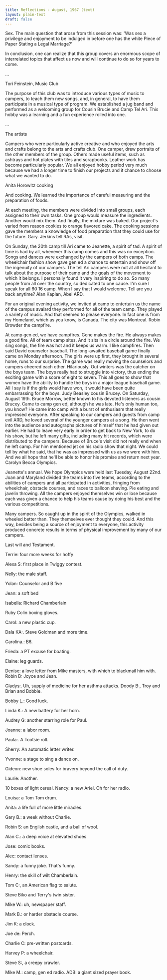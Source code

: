 ```yaml
---
title: Reflections - August, 1967 (text)
layout: plain-text
draft: false
---
```


Sex. The main question that arose from this session was: 'Was sex a privilege and enjoyment to be indulged in before one has the white Piece of Paper Stating a Legal Marriage?'

In conclusion, one can realize that this group covers an enormous scope of interrelated topics that affect us now and will continue to do so for years to come.

...

Tori Feinstein, Music Club

The purpose of this club was to introduce various types of music to campers, to teach them new songs, and, in general, to have them participate in a musical type of program. We established a jug band and performed as a welcoming group for Cousin Brucie and Camp Tel Ari. This hobby was a learning and a fun experience rolled into one.

...

The artists

Campers who were particularly active creative and who enjoyed the arts and crafts belong to the arts and crafts club. One camper, drew portraits of the other members of the group. Others made useful items, such as ashtrays and hot plates with tiles and scrapbooks. Leather work has become particularly popular. We all enjoyed hobby period very much because we had a longer time to finish our projects and it chance to choose what we wanted to do.

Anita Horowitz cooking

And cooking. We learned the importance of careful measuring and the preparation of foods.

At each meeting, the members were divided into small groups, each assigned to their own tasks. One group would measure the ingredients. Another would mix them. And finally, the mixture was baked. Our project's varied from reason cookies to orange flavored cake. The cooking sessions gave the members a knowledge of food preparation that they could use for the future. Gary. Jerkins tell RAs, visit.

On Sunday, the 20th camp till Ari came to Jeanette, a spirit of tad. A spirit of time is had by all, whenever this camp comes and this was no exception. Songs and dances were exchanged by the campers of both camps. The wheelchair fashion show gave gen ed a chance to entertain and show off the ingenuity of our campers. The tell Ari campers were not at all hesitant to talk about the purpose of their camp and the goals of the movement to which it belongs. I personally found it very inspiring to do so. So many people from all over the country, so dedicated to one cause. I'm sure I speak for all 60 16 camp. When I say that I would welcome. Tell are you back anytime? Alan Kaplan, Abel ARD.

For an original evening activity, we invited at camp to entertain us the name of the campus avalard they performed for all of the team camp. They played a variety of music. And that seemed to please everyone. In fact one is from my Homeland, which as you know, is Canada. The city was Montreal. Robin Browder the campfire.

At camp gen ed, we have campfires. Gene makes the fire. He always makes a good fire. All of team camp sites. And it sits in a circle around the fire. We sing songs, the fire was hot and it keeps us warm. I like campfires. Then said David counselor baseball. The long-awaited baseball game finally came on Monday afternoon. The girls were up first, they brought in several home, runs to our surprise. The game was really moving the counselors and campers cheered each other. Hilariously. Out winters was the catcher on the boys team. The boys really had to struggle into victory, thus ending the exciting game with a score of eight to seven. This all goes to show that women have the ability to handle the boys in a major league baseball game. All I say is if the girls would have won, it would have been quite embarrassing for the boys. Judy Beasley cousin Brucey. On Saturday, August 19th. Bruce Morrow, better known to his devoted listeners as cousin Brucey. Came to camp gen ed, although he was late. He's only human too, you know? He came into camp with a burst of enthusiasm that really impressed everyone. After speaking to our campers and guests from camp evil ARD, he loved several of the younger campers at a song. He then went into the audience and autographs pictures of himself that he had given out earlier. He had to leave very early in order to get back to New York, to do his show, but he left many gifts, including many hit records, which were distributed to the campers. Because of Bruce's visit did not really end when he left camp. For him mentioned jet on his radio show that night. We could tell by what he said, that he was as impressed with us as we were with him. And we all hope that he'll be able to honor his promise and return next year. Carolyn Becca Olympics.

Jeanette's annual. We hope Olympics were held last Tuesday, August 22nd. Joan and Maryland divided the teams into five teams, according to the abilities of campers and all participated in activities, fringing from wheelchair, obstacle courses, and races to balloon shaving. Pie eating and javelin throwing. All the campers enjoyed themselves win or lose because each was given a chance to help his teams cause by doing his best and the various competitions.

Many campers. So caught up in the spirit of the Olympics, walked in wheeled better than. They themselves ever thought they could. And this way, besides being a source of enjoyment to everyone, this activity produced concrete results in terms of physical improvement by many of our campers.

Last will and Testament.

Terrie: four more weeks for hoffy

Alexa S: first place in Twiggy contest.

Nelly: the male staff.

Yolan: Counselor and B five

Jean: a soft bed

Isabella: Richard Chamberlain

Ruby Colin boxing gloves.

Carol: a new plastic cup.

Dala KA:. Steve Goldman and more time.

Carolina.: B6.

Frieda: a PT excuse for boating.

Elaine: leg guards.

Denise: a love letter from Mike masters, with which to blackmail him with. Robin B: Joyce and Jean.

Gladys:. Uh, supply of medicine for her asthma attacks. Doody B:, Troy and Brian and Bobbie.

Bobby L.: Good luck.

Linda K.: A new battery for her horn.

Audrey G: another starring role for Paul.

Joanne: a labor room.

Paula:. A Tootsie roll.

Sherry: An automatic letter writer.

Yvonne: a stage to sing a dance on.

Gideon: new shoe soles for bravery beyond the call of duty.

Laurie: Another.

10 boxes of light cereal. Nancy: a new Ariel. Oh for her radio.

Louisa: a Tom Tom drum.

Anita: a life full of more little miracles.

Gary B.: a week without Charlie.

Robin S: an English castle, and a ball of wool.

Alan C.: a deep voice at elevated shoes.

Jose: comic books.

Alec: contact lenses.

Sandy: a funny joke. That's funny.

Henry: the skill of wilt Chamberlain.

Tom C:, an American flag to salute.

Steve Biko and Terry's twin sister.

Mike W.: uh, newspaper staff.

Mark B.: or harder obstacle course.

Jim K: a clock.

Joe de: Perch.

Charlie C: pre-written postcards.

Harvey P: a wheelchair.

Steve S:, a creepy crawler.

Mike M.: camp, gen ed radio. ADB: a giant sized prayer book.
